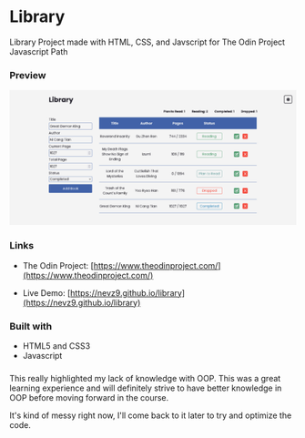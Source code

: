 # Library

Library Project made with HTML, CSS, and Javscript for The Odin Project Javascript Path

### Preview

![](./preview.png)

### Links

- The Odin Project: [https://www.theodinproject.com/](https://www.theodinproject.com/)

- Live Demo: [https://nevz9.github.io/library](https://nevz9.github.io/library)

### Built with

- HTML5 and CSS3
- Javascript

###

This really highlighted my lack of knowledge with OOP. This was a great learning experience and will definitely strive to have better knowledge in OOP before moving forward in the course.

It's kind of messy right now, I'll come back to it later to try and optimize the code.
